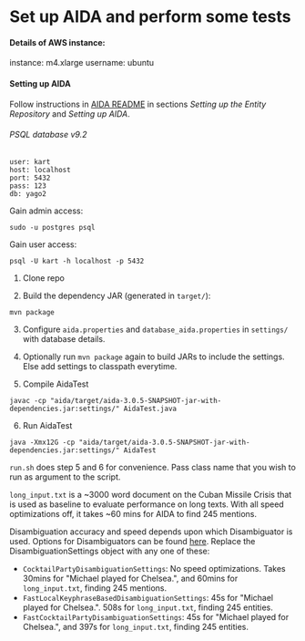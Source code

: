 # Set up AIDA and perform some tests

#### Details of AWS instance:
instance: m4.xlarge
username: ubuntu

#### Setting up AIDA
Follow instructions in [AIDA README](https://github.com/yago-naga/aida) in sections _Setting up the Entity Repository_ and _Setting up AIDA_. 

###### PSQL database v9.2 
```
user: kart
host: localhost
port: 5432
pass: 123
db: yago2
```
Gain admin access:
```
sudo -u postgres psql
```
Gain user access:
```
psql -U kart -h localhost -p 5432
```

1. Clone repo

2. Build the dependency JAR (generated in `target/`):
```
mvn package
```

3. Configure `aida.properties` and `database_aida.properties` in `settings/` with database details. 

4. Optionally run `mvn package` again to build JARs to include the settings. Else add settings to classpath everytime. 

5. Compile AidaTest
```
javac -cp "aida/target/aida-3.0.5-SNAPSHOT-jar-with-dependencies.jar:settings/" AidaTest.java
```

6. Run AidaTest
```
java -Xmx12G -cp "aida/target/aida-3.0.5-SNAPSHOT-jar-with-dependencies.jar:settings/" AidaTest
```

`run.sh` does step 5 and 6 for convenience. Pass class name that you wish to run as argument to the script.

`long_input.txt` is a ~3000 word document on the Cuban Missile Crisis that is used as baseline to evaluate performance on long texts. With all speed optimizations off, it takes ~60 mins for AIDA to find 245 mentions. 

Disambiguation accuracy and speed depends upon which Disambiguator is used. Options for Disambiguators can be found [here](https://github.com/yago-naga/aida/tree/master/src/mpi/aida/config/settings/disambiguation). Replace the DisambiguationSettings object with any one of these:
- `CocktailPartyDisambiguationSettings`: No speed optimizations. Takes 30mins for "Michael played for Chelsea.", and 60mins for `long_input.txt`, finding 245 mentions. 
- `FastLocalKeyphraseBasedDisambiguationSettings`: 45s for "Michael played for Chelsea.". 508s for `long_input.txt`, finding 245 entities. 
- `FastCocktailPartyDisambiguationSettings`: 45s for "Michael played for Chelsea.", and 397s for `long_input.txt`, finding 245 entities.   
